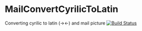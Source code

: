 # MailConvertCyrilicToLatin
Converting cyrilic to latin (->&lt;-) and mail picture
[![Build Status](https://drazenblanusa.visualstudio.com/BCTest/_apis/build/status/BCTest-.NET%20Desktop-CI?branchName=master)](https://drazenblanusa.visualstudio.com/BCTest/_build/latest?definitionId=1&branchName=master)

